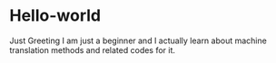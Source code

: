 # Hello-world
Just Greeting
I am just a beginner and I actually learn about machine translation methods and related codes for it.

